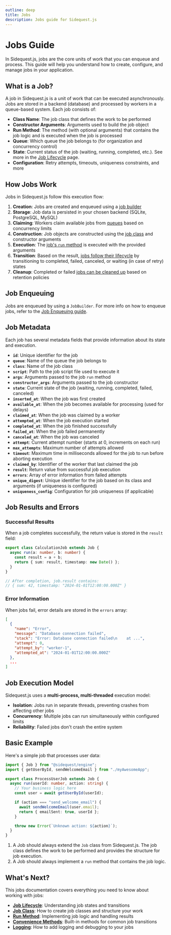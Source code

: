 ```yaml
---
outline: deep
title: Jobs
description: Jobs guide for Sidequest.js
---
```


# Jobs Guide

In Sidequest.js, jobs are the core units of work that you can enqueue and process. This guide will help you understand how to create, configure, and manage jobs in your application.

## What is a Job?

A job in Sidequest.js is a unit of work that can be executed asynchronously. Jobs are stored in a backend (database) and processed by workers in a queue-based system. Each job consists of:

- **Class Name**: The job class that defines the work to be performed
- **Constructor Arguments**: Arguments used to build the job object
- **Run Method**: The method (with optional arguments) that contains the job logic and is executed when the job is processed
- **Queue**: Which queue the job belongs to (for organization and concurrency control)
- **State**: Current status of the job (waiting, running, completed, etc.). See more in the [Job Lifecycle](./lifecycle.md) page.
- **Configuration**: Retry attempts, timeouts, uniqueness constraints, and more

## How Jobs Work

Jobs in Sidequest.js follow this execution flow:

1. **Creation**: Jobs are created and enqueued using a [job builder](/engine/enqueue)
2. **Storage**: Job data is persisted in your chosen backend (SQLite, PostgreSQL, MySQL)
3. **Claiming**: Workers claim available jobs from [queues](/queues/index) based on concurrency limits
4. **Construction**: Job objects are constructed using the [job class](./class.md) and constructor arguments
5. **Execution**: The [job's `run` method](./run-method.md) is executed with the provided arguments
6. **Transition**: Based on the result, [jobs follow their lifecycle](./lifecycle.md) by transitioning to completed, failed, canceled, or waiting (in case of retry) states
7. **Cleanup**: Completed or failed [jobs can be cleaned up](/engine/cleanup.md) based on retention policies

## Job Enqueuing

Jobs are enqueued by using a `JobBuilder`. For more info on how to enqueue jobs, refer to the [Job Enqueuing guide](/engine/enqueue).

## Job Metadata

Each job has several metadata fields that provide information about its state and execution.

- **`id`**: Unique identifier for the job
- **`queue`**: Name of the queue the job belongs to
- **`class`**: Name of the job class
- **`script`**: Path to the job script file used to execute it
- **`args`**: Arguments passed to the job `run` method
- **`constructor_args`**: Arguments passed to the job constructor
- **`state`**: Current state of the job (waiting, running, completed, failed, canceled)
- **`inserted_at`**: When the job was first created
- **`available_at`**: When the job becomes available for processing (used for delays)
- **`claimed_at`**: When the job was claimed by a worker
- **`attempted_at`**: When the job execution started
- **`completed_at`**: When the job finished successfully
- **`failed_at`**: When the job failed permanently
- **`canceled_at`**: When the job was canceled
- **`attempt`**: Current attempt number (starts at 0, increments on each run)
- **`max_attempts`**: Maximum number of attempts allowed
- **`timeout`**: Maximum time in milliseconds allowed for the job to run before aborting execution
- **`claimed_by`**: Identifier of the worker that last claimed the job
- **`result`**: Return value from successful job execution
- **`errors`**: Array of error information from failed attempts
- **`unique_digest`**: Unique identifier for the job based on its class and arguments (if uniqueness is configured)
- **`uniqueness_config`**: Configuration for job uniqueness (if applicable)

## Job Results and Errors

### Successful Results

When a job completes successfully, the return value is stored in the `result` field:

```typescript
export class CalculationJob extends Job {
  async run(a: number, b: number) {
    const result = a + b;
    return { sum: result, timestamp: new Date() };
  }
}

// After completion, job.result contains:
// { sum: 42, timestamp: "2024-01-01T12:00:00.000Z" }
```

### Error Information

When jobs fail, error details are stored in the `errors` array:

```json
[
  {
    "name": "Error",
    "message": "Database connection failed",
    "stack": "Error: Database connection failed\n    at ...",
    "attempt": 0,
    "attempt_by": "worker-1",
    "attempted_at": "2024-01-01T12:00:00.000Z"
  },
  ...
]
```

## Job Execution Model

Sidequest.js uses a **multi-process, multi-threaded** execution model:

- **Isolation**: Jobs run in separate threads, preventing crashes from affecting other jobs
- **Concurrency**: Multiple jobs can run simultaneously within configured limits
- **Reliability**: Failed jobs don't crash the entire system

## Basic Example

Here's a simple job that processes user data:

```typescript
import { Job } from "@sidequest/engine";
import { getUserById, sendWelcomeEmail } from "./myAwesomeApp";

export class ProcessUserJob extends Job {
  async run(userId: number, action: string) {
    // Your business logic here
    const user = await getUserById(userId);

    if (action === "send_welcome_email") {
      await sendWelcomeEmail(user.email);
      return { emailSent: true, userId };
    }

    throw new Error(`Unknown action: ${action}`);
  }
}
```

1. A Job should always extend the `Job` class from Sidequest.js. The job class defines the work to be performed and provides the structure for job execution.
2. A Job should always implement a `run` method that contains the job logic.

## What's Next?

This jobs documentation covers everything you need to know about working with jobs:

- **[Job Lifecycle](./lifecycle.md)**: Understanding job states and transitions
- **[Job Class](./class.md)**: How to create job classes and structure your work
- **[Run Method](./run-method.md)**: Implementing job logic and handling results
- **[Convenience Methods](./convenience-methods.md)**: Built-in methods for common job transitions
- **[Logging](./logging.md)**: How to add logging and debugging to your jobs
